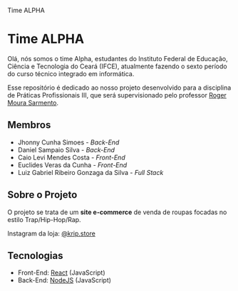 <p>Time ALPHA</p>

# Time ALPHA

Olá, nós somos o time Alpha, estudantes do Instituto Federal de Educação, Ciência e Tecnologia do Ceará (IFCE), atualmente fazendo o sexto período do curso técnico integrado em informática.

Esse repositório é dedicado ao nosso projeto desenvolvido para a disciplina de Práticas Profissionais III, que será supervisionado pelo professor [Roger Moura Sarmento](https://github.com/rogermsarmento).

## Membros

- Jhonny Cunha Simoes - *Back-End*
- Daniel Sampaio Silva - *Back-End*
- Caio Levi Mendes Costa - *Front-End*
- Euclides Veras da Cunha - *Front-End*
- Luiz Gabriel Ribeiro Gonzaga da Silva - *Full Stack*

## Sobre o Projeto

O projeto se trata de um **site e-commerce** de venda de roupas focadas no estilo Trap/Hip-Hop/Rap.

Instagram da loja: [@krip.store](https://www.instagram.com/krip.store/)

## Tecnologias

- Front-End: [React](https://pt-br.reactjs.org/) (JavaScript)
- Back-End: [NodeJS](https://nodejs.org/en/) (JavaScript)
